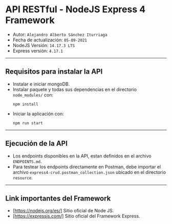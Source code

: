 # API RESTful - NodeJS Express 4 Framework

* Autor: `Alejandro Alberto Sánchez Iturriaga`
* Fecha de actualización: `05-09-2021`
* NodeJS Versión: `14.17.3 LTS`
* Express versión: `4.17.1`

---

## Requisitos para instalar la API

* Instalar e iniciar mongoDB.
* Instalar paquete y todas sus dependencias en el directorio `node_modules/` con:
    ```text
	npm install
	```
* Iniciar la aplicación con:
    ```text
	npm run start
	```

---

## Ejecución de la API
* Los endpoints disponibles en la API, estan definidos en el archivo `ENDPOINTS.md`.
* Para testear los endpoints directamente en Postman, debe importar el archivo `express4-crud.postman_collection.json` ubicado en el directorio `resource`.

---

## Link importantes del Framework

* [https://nodejs.org/es/]  Sitio oficial de Node JS.
* [https://expressjs.com/]  Sitio oficial del Framework Express.
